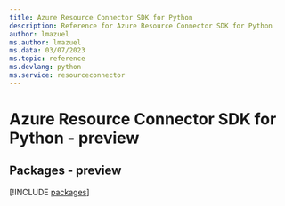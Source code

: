 ```yaml
---
title: Azure Resource Connector SDK for Python
description: Reference for Azure Resource Connector SDK for Python
author: lmazuel
ms.author: lmazuel
ms.data: 03/07/2023
ms.topic: reference
ms.devlang: python
ms.service: resourceconnector
---
```

# Azure Resource Connector SDK for Python - preview
## Packages - preview
[!INCLUDE [packages](resource-connector-index.md)]